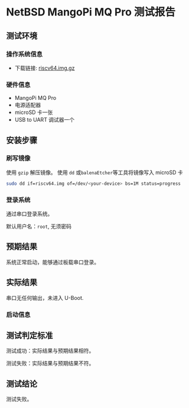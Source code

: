 # NetBSD MangoPi MQ Pro 测试报告

## 测试环境

### 操作系统信息

- 下载链接: [riscv64.img.gz](https://nyftp.netbsd.org/pub/NetBSD-daily/HEAD/latest/riscv-riscv64/binary/gzimg/)

### 硬件信息

- MangoPi MQ Pro
- 电源适配器
- microSD 卡一张
- USB to UART 调试器一个

## 安装步骤

### 刷写镜像

使用 `gzip` 解压镜像。
使用 `dd` 或`balenaEtcher`等工具将镜像写入 microSD 卡

```bash
sudo dd if=riscv64.img of=/dev/<your-device> bs=1M status=progress
```

### 登录系统

通过串口登录系统。

默认用户名：`root`, 无须密码

## 预期结果

系统正常启动，能够通过板载串口登录。

## 实际结果

串口无任何输出，未进入 U-Boot.

### 启动信息

## 测试判定标准

测试成功：实际结果与预期结果相符。

测试失败：实际结果与预期结果不符。

## 测试结论

测试失败。
